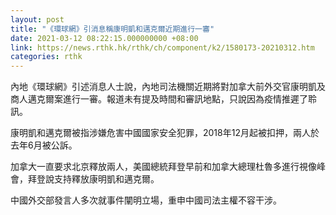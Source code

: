 ```yaml
---
layout: post
title: "《環球網》引消息稱康明凱和邁克爾近期進行一審"
date: 2021-03-12 08:22:15.000000000 +08:00
link: https://news.rthk.hk/rthk/ch/component/k2/1580173-20210312.htm
categories: rthk
---
```


內地《環球網》引述消息人士說，內地司法機關近期將對加拿大前外交官康明凱及商人邁克爾案進行一審。報道未有提及時間和審訊地點，只說因為疫情推遲了聆訊。

康明凱和邁克爾被指涉嫌危害中國國家安全犯罪，2018年12月起被扣押，兩人於去年6月被公訴。

加拿大一直要求北京釋放兩人，美國總統拜登早前和加拿大總理杜魯多進行視像峰會，拜登說支持釋放康明凱和邁克爾。

中國外交部發言人多次就事件闡明立場，重申中國司法主權不容干涉。
